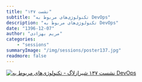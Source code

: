 ```yaml
---
title: "نشست ۱۳۷"
subtitle: "تکنولوژی‌های مربوط به DevOps"
description: "تکنولوژی‌های مربوط به DevOps"
date: "1396-12-07"
author: "مریم بهزادی"
categories:
    - "sessions"
summaryImage: "/img/sessions/poster137.jpg"
readmore: false
---
```

[![نشست ۱۳۷ شیرازلاگ - تکنولوژی‌های مربوط به DevOps](/img/sessions/poster137.jpg)](/img/sessions/poster137.jpg)

